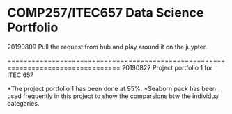 COMP257/ITEC657 Data Science Portfolio 
===

20190809
Pull the request from hub and play around it on the juypter.



==================================================================================
20190822
Project portfolio 1 for ITEC 657

*The project portfolio 1 has been done at 95%.
*Seaborn pack has been used frequently in this project to show the comparsions btw the individual categaries.
